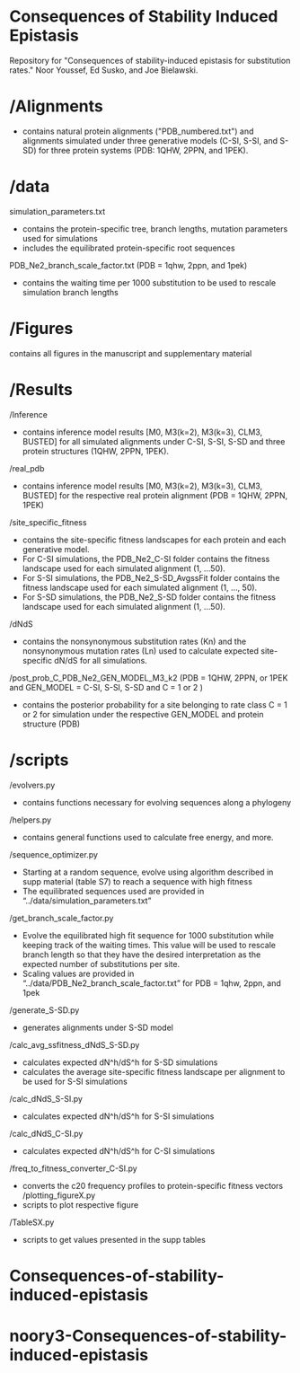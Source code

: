 
# Consequences of Stability Induced Epistasis 
Repository for "Consequences of stability-induced epistasis for substitution rates." Noor Youssef, Ed Susko, and Joe Bielawski. 

# /Alignments
- contains natural protein alignments ("PDB_numbered.txt") and alignments simulated under three generative models (C-SI, S-SI, and S-SD) for three protein systems (PDB: 1QHW, 2PPN, and 1PEK). 

# /data
  simulation_parameters.txt 
   - contains the protein-specific tree, branch lengths, mutation parameters used for simulations
   - includes the equilibrated protein-specific root sequences  
    
  PDB_Ne2_branch_scale_factor.txt (PDB = 1qhw, 2ppn, and 1pek) 
  - contains the waiting time per 1000 substitution to be used to rescale simulation branch lengths 
  
# /Figures 
  contains all figures in the manuscript and supplementary material 
  
# /Results 
  /Inference
   - contains inference model results [M0, M3(k=2), M3(k=3), CLM3, BUSTED] for all simulated alignments under C-SI, S-SI, S-SD and three protein structures (1QHW, 2PPN, 1PEK). 
    
  /real_pdb
   - contains inference model results [M0, M3(k=2), M3(k=3), CLM3, BUSTED] for the respective real protein alignment (PDB = 1QHW, 2PPN, 1PEK)
  
  /site_specific_fitness
   - contains the site-specific fitness landscapes for each protein and each generative model. 
   - For C-SI simulations, the PDB_Ne2_C-SI folder contains the fitness landscape used for each simulated alignment (1, …50). 
   - For S-SI simulations, the PDB_Ne2_S-SD_AvgssFit folder contains the fitness landscape used for each simulated alignment (1, …, 50). 
   - For S-SD simulations, the PDB_Ne2_S-SD folder contains the fitness landscape used for each simulated alignment (1, …50).

  /dNdS
   - contains the nonsynonymous substitution rates (Kn) and the nonsynonymous mutation rates (Ln) used to calculate expected site-specific dN/dS for all simulations. 

  /post_prob_C_PDB_Ne2_GEN_MODEL_M3_k2 (PDB = 1QHW, 2PPN, or 1PEK and GEN_MODEL = C-SI, S-SI, S-SD and C = 1 or 2 ) 
  - contains the posterior probability for a site belonging to rate class C = 1 or 2 for simulation under the respective GEN_MODEL and protein structure (PDB)

# /scripts

/evolvers.py 
- contains functions necessary for evolving sequences along a phylogeny 

/helpers.py 
- contains general functions used to calculate free energy, and more.

/sequence_optimizer.py
- Starting at a random sequence, evolve using algorithm described in supp material (table S7) to reach a sequence with high fitness 
- The equilibrated sequences used are provided in “../data/simulation_parameters.txt”

/get_branch_scale_factor.py
- Evolve the equilibrated high fit sequence for 1000 substitution while keeping track of the waiting times. This value will be used to rescale branch length so that they have the desired interpretation as the expected number of substitutions per site.
- Scaling values are provided in “../data/PDB_Ne2_branch_scale_factor.txt” for PDB = 1qhw, 2ppn, and 1pek

/generate_S-SD.py
- generates alignments under S-SD model

/calc_avg_ssfitness_dNdS_S-SD.py
- calculates expected dN^h/dS^h for S-SD simulations
- calculates the average site-specific fitness landscape per alignment to be used for S-SI simulations 

/calc_dNdS_S-SI.py
- calculates expected dN^h/dS^h for S-SI simulations

/calc_dNdS_C-SI.py
- calculates expected dN^h/dS^h for C-SI simulations

/freq_to_fitness_converter_C-SI.py
- converts the c20 frequency profiles to protein-specific fitness vectors
/plotting_figureX.py 
- scripts to plot respective figure

/TableSX.py 
- scripts to get values presented in the supp tables 

# Consequences-of-stability-induced-epistasis
# noory3-Consequences-of-stability-induced-epistasis
